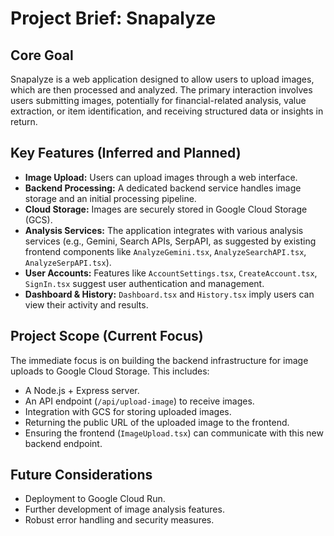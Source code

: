 # Project Brief: Snapalyze

## Core Goal

Snapalyze is a web application designed to allow users to upload images, which are then processed and analyzed. The primary interaction involves users submitting images, potentially for financial-related analysis, value extraction, or item identification, and receiving structured data or insights in return.

## Key Features (Inferred and Planned)

*   **Image Upload:** Users can upload images through a web interface.
*   **Backend Processing:** A dedicated backend service handles image storage and an initial processing pipeline.
*   **Cloud Storage:** Images are securely stored in Google Cloud Storage (GCS).
*   **Analysis Services:** The application integrates with various analysis services (e.g., Gemini, Search APIs, SerpAPI, as suggested by existing frontend components like `AnalyzeGemini.tsx`, `AnalyzeSearchAPI.tsx`, `AnalyzeSerpAPI.tsx`).
*   **User Accounts:** Features like `AccountSettings.tsx`, `CreateAccount.tsx`, `SignIn.tsx` suggest user authentication and management.
*   **Dashboard & History:** `Dashboard.tsx` and `History.tsx` imply users can view their activity and results.

## Project Scope (Current Focus)

The immediate focus is on building the backend infrastructure for image uploads to Google Cloud Storage. This includes:

*   A Node.js + Express server.
*   An API endpoint (`/api/upload-image`) to receive images.
*   Integration with GCS for storing uploaded images.
*   Returning the public URL of the uploaded image to the frontend.
*   Ensuring the frontend (`ImageUpload.tsx`) can communicate with this new backend endpoint.

## Future Considerations

*   Deployment to Google Cloud Run.
*   Further development of image analysis features.
*   Robust error handling and security measures.
